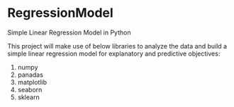 # RegressionModel
Simple Linear Regression Model in Python

This project will make use of below libraries to analyze the data and build a simple linear regression model for explanatory and predictive objectives:
1. numpy
2. panadas
3. matplotlib
4. seaborn
5. sklearn

